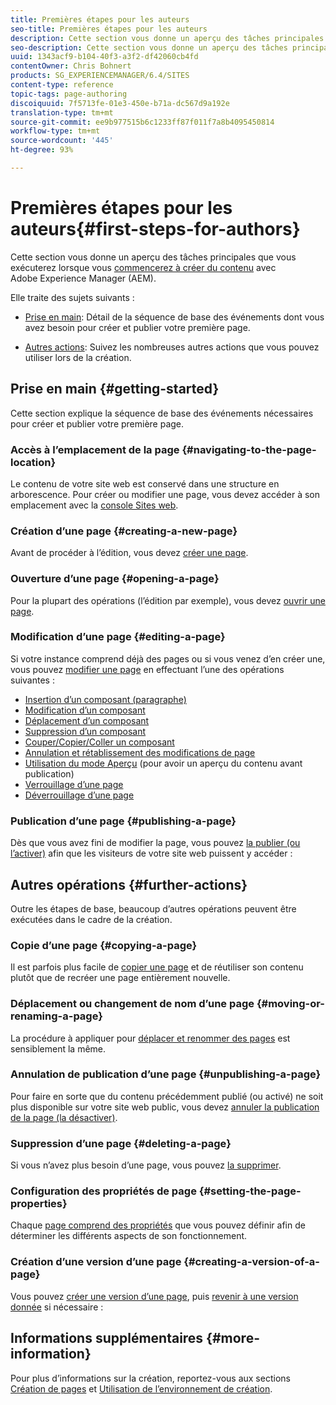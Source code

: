 ```yaml
---
title: Premières étapes pour les auteurs
seo-title: Premières étapes pour les auteurs
description: Cette section vous donne un aperçu des tâches principales que vous exécuterez lorsque vous commencerez à créer du contenu avec Adobe Experience Manager (AEM).
seo-description: Cette section vous donne un aperçu des tâches principales que vous exécuterez lorsque vous commencerez à créer du contenu avec Adobe Experience Manager (AEM).
uuid: 1343acf9-b104-40f3-a3f2-df42060cb4fd
contentOwner: Chris Bohnert
products: SG_EXPERIENCEMANAGER/6.4/SITES
content-type: reference
topic-tags: page-authoring
discoiquuid: 7f5713fe-01e3-450e-b71a-dc567d9a192e
translation-type: tm+mt
source-git-commit: ee9b977515b6c1233ff87f011f7a8b4095450814
workflow-type: tm+mt
source-wordcount: '445'
ht-degree: 93%

---
```



# Premières étapes pour les auteurs{#first-steps-for-authors}

Cette section vous donne un aperçu des tâches principales que vous exécuterez lorsque vous [commencerez à créer du contenu](/help/sites-authoring/author.md#concept-of-authoring-and-publishing) avec Adobe Experience Manager (AEM).

Elle traite des sujets suivants :

* [Prise en main](#getting-started): Détail de la séquence de base des événements dont vous avez besoin pour créer et publier votre première page.

* [Autres actions](#further-actions): Suivez les nombreuses autres actions que vous pouvez utiliser lors de la création.

## Prise en main {#getting-started}

Cette section explique la séquence de base des événements nécessaires pour créer et publier votre première page.

### Accès à l’emplacement de la page {#navigating-to-the-page-location}

Le contenu de votre site web est conservé dans une structure en arborescence. Pour créer ou modifier une page, vous devez accéder à son emplacement avec la [console Sites web](/help/sites-classic-ui-authoring/author-env-basic-handling.md#navigating-with-the-websites-console).

### Création d’une page {#creating-a-new-page}

Avant de procéder à l’édition, vous devez [créer une page](/help/sites-classic-ui-authoring/classic-page-author-manage-pages.md#creating-a-new-page).

### Ouverture d’une page {#opening-a-page}

Pour la plupart des opérations (l’édition par exemple), vous devez [ouvrir une page](/help/sites-classic-ui-authoring/classic-page-author-manage-pages.md#opening-a-page-for-editing).

### Modification d’une page {#editing-a-page}

Si votre instance comprend déjà des pages ou si vous venez d’en créer une, vous pouvez [modifier une page](/help/sites-classic-ui-authoring/classic-page-author-edit-content.md) en effectuant l’une des opérations suivantes :

* [Insertion d’un composant (paragraphe)](/help/sites-classic-ui-authoring/classic-page-author-edit-content.md#inserting-a-component)
* [Modification d’un composant](/help/sites-classic-ui-authoring/classic-page-author-edit-content.md#editing-a-component-content-and-properties)
* [Déplacement d’un composant](/help/sites-classic-ui-authoring/classic-page-author-edit-content.md#moving-a-component)
* [Suppression d’un composant](/help/sites-classic-ui-authoring/classic-page-author-edit-content.md#deleting-a-component)
* [Couper/Copier/Coller un composant](/help/sites-classic-ui-authoring/classic-page-author-edit-content.md#cut-copy-paste-a-component)
* [Annulation et rétablissement des modifications de page](/help/sites-classic-ui-authoring/classic-page-author-edit-content.md#undoing-and-redoing-page-edits)
* [Utilisation du mode Aperçu](/help/sites-classic-ui-authoring/classic-page-author-edit-content.md#previewing-pages) (pour avoir un aperçu du contenu avant publication)
* [Verrouillage d’une page   ](/help/sites-classic-ui-authoring/classic-page-author-edit-content.md#locking-a-page)
* [Déverrouillage d’une page](/help/sites-classic-ui-authoring/classic-page-author-edit-content.md#unlocking-a-page)

### Publication d’une page {#publishing-a-page}

Dès que vous avez fini de modifier la page, vous pouvez [la publier (ou l’activer)](/help/sites-classic-ui-authoring/classic-page-author-publish-pages.md#main-pars-title-10) afin que les visiteurs de votre site web puissent y accéder :

## Autres opérations {#further-actions}

Outre les étapes de base, beaucoup d’autres opérations peuvent être exécutées dans le cadre de la création.

### Copie d’une page {#copying-a-page}

Il est parfois plus facile de [copier une page](/help/sites-classic-ui-authoring/classic-page-author-manage-pages.md#copying-and-pasting-a-page) et de réutiliser son contenu plutôt que de recréer une page entièrement nouvelle.

### Déplacement ou changement de nom d’une page {#moving-or-renaming-a-page}

La procédure à appliquer pour [déplacer et renommer des pages](/help/sites-classic-ui-authoring/classic-page-author-manage-pages.md#moving-or-renaming-page) est sensiblement la même.

### Annulation de publication d’une page {#unpublishing-a-page}

Pour faire en sorte que du contenu précédemment publié (ou activé) ne soit plus disponible sur votre site web public, vous devez [annuler la publication de la page (la désactiver)](/help/sites-classic-ui-authoring/classic-page-author-publish-pages.md#unpublishing-a-page).

### Suppression d’une page {#deleting-a-page}

Si vous n’avez plus besoin d’une page, vous pouvez [la supprimer](/help/sites-classic-ui-authoring/classic-page-author-manage-pages.md#deleting-a-page).

### Configuration des propriétés de page {#setting-the-page-properties}

Chaque [page comprend des propriétés](/help/sites-classic-ui-authoring/classic-page-author-edit-page-properties.md) que vous pouvez définir afin de déterminer les différents aspects de son fonctionnement.

### Création d’une version d’une page {#creating-a-version-of-a-page}

Vous pouvez [créer une version d’une page](/help/sites-classic-ui-authoring/classic-page-author-work-with-versions.md#creating-a-new-version), puis [revenir à une version donnée](/help/sites-classic-ui-authoring/classic-page-author-work-with-versions.md#restoring-a-page-version-from-sidekick) si nécessaire :

## Informations supplémentaires {#more-information}

Pour plus d’informations sur la création, reportez-vous aux sections [Création de pages](/help/sites-classic-ui-authoring/classic-page-author.md) et [Utilisation de l’environnement de création](/help/sites-classic-ui-authoring/author-env.md).
